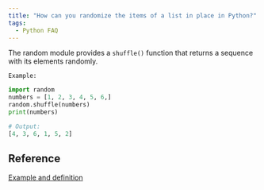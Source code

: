 ```yaml
---
title: "How can you randomize the items of a list in place in Python?"
tags:
  - Python FAQ
---
```


The random module provides a `shuffle()` function that returns a sequence with its elements randomly.

`Example:`

```python
import random
numbers = [1, 2, 3, 4, 5, 6,]
random.shuffle(numbers)
print(numbers)

# Output:
[4, 3, 6, 1, 5, 2]
```

## Reference

[Example and definition](https://www.tutorialspoint.com/How-to-randomize-the-items-of-a-list-in-Python)
